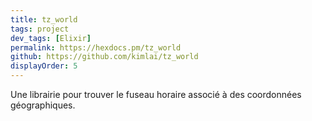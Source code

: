 ```yaml
---
title: tz_world
tags: project
dev_tags: [Elixir]
permalink: https://hexdocs.pm/tz_world
github: https://github.com/kimlai/tz_world
displayOrder: 5
---
```


Une librairie pour trouver le fuseau horaire associé à des coordonnées
géographiques.
